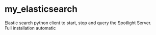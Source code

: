 # my_elasticsearch
Elastic search python client to start, stop and query the Spotlight Server. Full installation automatic
